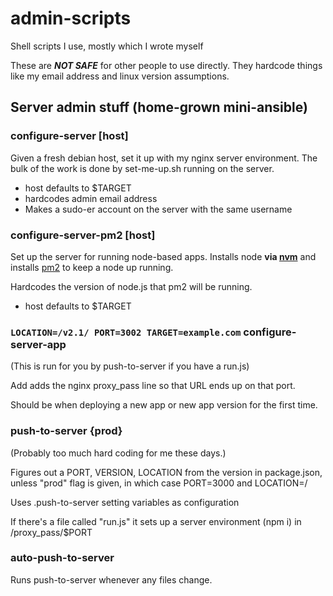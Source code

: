 # admin-scripts

Shell scripts I use, mostly which I wrote myself

These are ***NOT SAFE*** for other people to use directly.  They
hardcode things like my email address and linux version assumptions.

## Server admin stuff (home-grown mini-ansible)


### configure-server [host]

Given a fresh debian host, set it up with my nginx server
environment. The bulk of the work is done by set-me-up.sh running on
the server.

* host defaults to $TARGET
* hardcodes admin email address
* Makes a sudo-er account on the server with the same username

### configure-server-pm2 [host]

Set up the server for running node-based apps.  Installs node **via
[nvm](https://github.com/nvm-sh/nvm)** and installs
[pm2](https://pm2.keymetrics.io/) to keep a node up running.

Hardcodes the version of node.js that pm2 will be running.

* host defaults to $TARGET

### `LOCATION=/v2.1/ PORT=3002 TARGET=example.com` configure-server-app

(This is run for you by push-to-server if you have a run.js)

Add adds the nginx proxy_pass line so that URL ends up on that
port.

Should be when deploying a new app or new app version for the first time.

### push-to-server {prod}

(Probably too much hard coding for me these days.)

Figures out a PORT, VERSION, LOCATION from the version in
package.json, unless "prod" flag is given, in which case PORT=3000 and
LOCATION=/

Uses .push-to-server setting variables as configuration

If there's a file called "run.js" it sets up a server environment (npm
i) in /proxy_pass/$PORT

### auto-push-to-server

Runs push-to-server whenever any files change.


